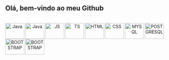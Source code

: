 <h2>Olá, bem-vindo ao meu Github</h2>



<div align="center" style="display: inline_block">
  <br/>
  <img align="left" alt="Java" height="50"width="60" src="https://cdn.jsdelivr.net/gh/devicons/devicon/icons/java/java-original-wordmark.svg" />
  <img align="left" alt="Java" height="50"width="60" src="https://cdn.jsdelivr.net/gh/devicons/devicon/icons/spring/spring-original-wordmark.svg" />
  <img align="left" alt="JS" height="50"width="60" src="https://cdn.jsdelivr.net/gh/devicons/devicon/icons/javascript/javascript-plain.svg" />
  <img align="left" alt="TS" height="50"width="60" src="https://cdn.jsdelivr.net/gh/devicons/devicon/icons/typescript/typescript-original.svg" />
  <img align="left" alt="HTML" height="50"width="60" src="https://cdn.jsdelivr.net/gh/devicons/devicon/icons/html5/html5-plain-wordmark.svg" />
  <img align="left" alt="CSS" height="50"width="60" src="https://cdn.jsdelivr.net/gh/devicons/devicon/icons/css3/css3-plain-wordmark.svg" />  
  <img align="left" alt="MYSQL" height="50"width="60" src="https://cdn.jsdelivr.net/gh/devicons/devicon/icons/mysql/mysql-plain-wordmark.svg" />
  <img align="left" alt="POSTGRESQL" height="50"width="60" src="https://cdn.jsdelivr.net/gh/devicons/devicon/icons/postgresql/postgresql-plain-wordmark.svg" />
  <img  align="left" alt="BOOTSTRAP" height="50"width="60" src="https://cdn.jsdelivr.net/gh/devicons/devicon/icons/bootstrap/bootstrap-plain-wordmark.svg" />
  <img align="left" alt="BOOTSTRAP" height="50"width="60" src="https://cdn.jsdelivr.net/gh/devicons/devicon/icons/git/git-plain-wordmark.svg" />

</div>

